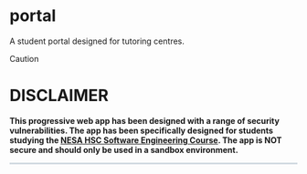 # portal
A student portal designed for tutoring centres.

> [!Caution]
>
> # DISCLAIMER
>
> **This progressive web app has been designed with a range of security vulnerabilities. The app has been specifically designed for students studying the [NESA HSC Software Engineering Course](https://curriculum.nsw.edu.au/learning-areas/tas/software-engineering-11-12-2022/content/n12/fa039e749d). The app is NOT secure and should only be used in a sandbox environment.**

<hr style="border: 0.1rem solid #d1d9e0;background:#d1d9e0"/>

